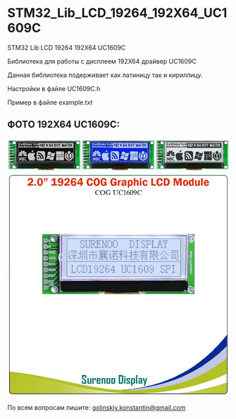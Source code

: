 # STM32_Lib_LCD_19264_192X64_UC1609C
STM32 Lib LCD 19264 192X64 UC1609C

Библиотека для работы с дисплеем 192X64 драйвер UC1609C

Данная библиотека подерживает как латиницу так и кириллицу.

Настройки в файле UC1609C.h

Пример в файле example.txt

 ## ФОТО 192X64 UC1609C:
![](https://github.com/GolinskiyKonstantin/STM32_Lib_LCD_19264_192X64_UC1609C/blob/master/image/color.jpg)
![](https://github.com/GolinskiyKonstantin/STM32_Lib_LCD_19264_192X64_UC1609C/blob/master/image/UC1609C.jpg)

По всем вопросам пишите: golinskiy.konstantin@gmail.com